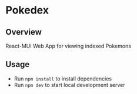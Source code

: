 # Pokedex

## Overview

React-MUI Web App for viewing indexed Pokemons

## Usage

- Run `npm install` to install dependencies
- Run `npm dev` to start local development server
